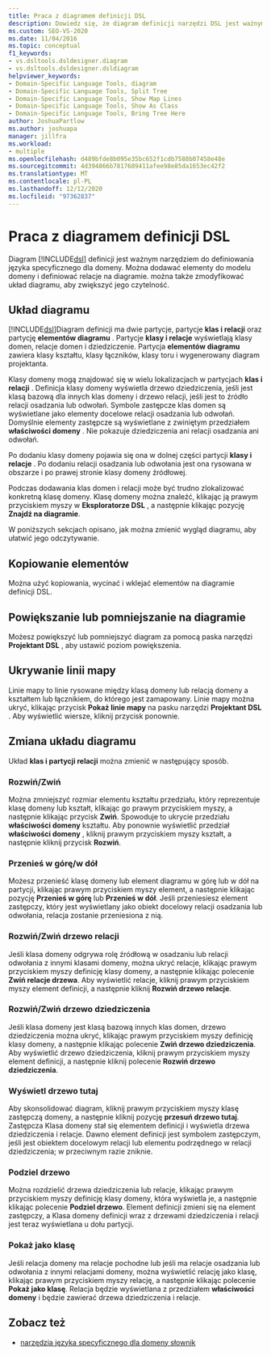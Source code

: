 ```yaml
---
title: Praca z diagramem definicji DSL
description: Dowiedz się, że diagram definicji narzędzi DSL jest ważnym narzędziem do definiowania języka specyficznego dla domeny.
ms.custom: SEO-VS-2020
ms.date: 11/04/2016
ms.topic: conceptual
f1_keywords:
- vs.dsltools.dsldesigner.diagram
- vs.dsltools.dsldesigner.dsldiagram
helpviewer_keywords:
- Domain-Specific Language Tools, diagram
- Domain-Specific Language Tools, Split Tree
- Domain-Specific Language Tools, Show Map Lines
- Domain-Specific Language Tools, Show As Class
- Domain-Specific Language Tools, Bring Tree Here
author: JoshuaPartlow
ms.author: joshuapa
manager: jillfra
ms.workload:
- multiple
ms.openlocfilehash: d489bfde8b095e35bc652f1cdb7588b07458e48e
ms.sourcegitcommit: 4d394866b7817689411afee98e85da1653ec42f2
ms.translationtype: MT
ms.contentlocale: pl-PL
ms.lasthandoff: 12/12/2020
ms.locfileid: "97362837"
---
```

# <a name="working-with-the-dsl-definition-diagram"></a>Praca z diagramem definicji DSL
Diagram [!INCLUDE[dsl](../modeling/includes/dsl_md.md)] definicji jest ważnym narzędziem do definiowania języka specyficznego dla domeny. Można dodawać elementy do modelu domeny i definiować relacje na diagramie. można także zmodyfikować układ diagramu, aby zwiększyć jego czytelność.

## <a name="the-layout-of-the-diagram"></a>Układ diagramu
 [!INCLUDE[dsl](../modeling/includes/dsl_md.md)]Diagram definicji ma dwie partycje, partycje **klas i relacji** oraz partycję **elementów diagramu** . Partycje **klasy i relacje** wyświetlają klasy domen, relacje domen i dziedziczenie. Partycja **elementów diagramu** zawiera klasy kształtu, klasy łączników, klasy toru i wygenerowany diagram projektanta.

 Klasy domeny mogą znajdować się w wielu lokalizacjach w partycjach **klas i relacji** . Definicja klasy domeny wyświetla drzewo dziedziczenia, jeśli jest klasą bazową dla innych klas domeny i drzewo relacji, jeśli jest to źródło relacji osadzania lub odwołań. Symbole zastępcze klas domen są wyświetlane jako elementy docelowe relacji osadzania lub odwołań. Domyślnie elementy zastępcze są wyświetlane z zwiniętym przedziałem **właściwości domeny** . Nie pokazuje dziedziczenia ani relacji osadzania ani odwołań.

 Po dodaniu klasy domeny pojawia się ona w dolnej części partycji **klasy i relacje** . Po dodaniu relacji osadzania lub odwołania jest ona rysowana w obszarze i po prawej stronie klasy domeny źródłowej.

 Podczas dodawania klas domen i relacji może być trudno zlokalizować konkretną klasę domeny. Klasę domeny można znaleźć, klikając ją prawym przyciskiem myszy w **Eksploratorze DSL** , a następnie klikając pozycję **Znajdź na diagramie**.

 W poniższych sekcjach opisano, jak można zmienić wygląd diagramu, aby ułatwić jego odczytywanie.

## <a name="copying-elements"></a>Kopiowanie elementów
 Można użyć kopiowania, wycinać i wklejać elementów na diagramie definicji DSL.

## <a name="zooming-in-or-out-on-the-diagram"></a>Powiększanie lub pomniejszanie na diagramie
 Możesz powiększyć lub pomniejszyć diagram za pomocą paska narzędzi **Projektant DSL** , aby ustawić poziom powiększenia.

## <a name="hiding-map-lines"></a>Ukrywanie linii mapy
 Linie mapy to linie rysowane między klasą domeny lub relacją domeny a kształtem lub łącznikiem, do którego jest zamapowany. Linie mapy można ukryć, klikając przycisk **Pokaż linie mapy** na pasku narzędzi **Projektant DSL** . Aby wyświetlić wiersze, kliknij przycisk ponownie.

## <a name="changing-the-diagram-layout"></a>Zmiana układu diagramu
 Układ **klas i partycji relacji** można zmienić w następujący sposób.

### <a name="expandcollapse"></a>Rozwiń/Zwiń
 Można zmniejszyć rozmiar elementu kształtu przedziału, który reprezentuje klasę domeny lub kształt, klikając go prawym przyciskiem myszy, a następnie klikając przycisk **Zwiń**. Spowoduje to ukrycie przedziału **właściwości domeny** kształtu. Aby ponownie wyświetlić przedział **właściwości domeny** , kliknij prawym przyciskiem myszy kształt, a następnie kliknij przycisk **Rozwiń**.

### <a name="move-updown"></a>Przenieś w górę/w dół
 Możesz przenieść klasę domeny lub element diagramu w górę lub w dół na partycji, klikając prawym przyciskiem myszy element, a następnie klikając pozycję **Przenieś w górę** lub **Przenieś w dół**. Jeśli przeniesiesz element zastępczy, który jest wyświetlany jako obiekt docelowy relacji osadzania lub odwołania, relacja zostanie przeniesiona z nią.

### <a name="expandcollapse-relationships-tree"></a>Rozwiń/Zwiń drzewo relacji
 Jeśli klasa domeny odgrywa rolę źródłową w osadzaniu lub relacji odwołania z innymi klasami domeny, można ukryć relacje, klikając prawym przyciskiem myszy definicję klasy domeny, a następnie klikając polecenie **Zwiń relacje drzewa**. Aby wyświetlić relacje, kliknij prawym przyciskiem myszy element definicji, a następnie kliknij **Rozwiń drzewo relacje**.

### <a name="expandcollapse-inheritance-tree"></a>Rozwiń/Zwiń drzewo dziedziczenia
 Jeśli klasa domeny jest klasą bazową innych klas domen, drzewo dziedziczenia można ukryć, klikając prawym przyciskiem myszy definicję klasy domeny, a następnie klikając polecenie **Zwiń drzewo dziedziczenia**. Aby wyświetlić drzewo dziedziczenia, kliknij prawym przyciskiem myszy element definicji, a następnie kliknij polecenie **Rozwiń drzewo dziedziczenia**.

### <a name="bring-tree-here"></a>Wyświetl drzewo tutaj
 Aby skonsolidować diagram, kliknij prawym przyciskiem myszy klasę zastępczą domeny, a następnie kliknij pozycję **przesuń drzewo tutaj**. Zastępcza Klasa domeny stał się elementem definicji i wyświetla drzewa dziedziczenia i relacje. Dawno element definicji jest symbolem zastępczym, jeśli jest obiektem docelowym relacji lub elementu podrzędnego w relacji dziedziczenia; w przeciwnym razie zniknie.

### <a name="split-tree"></a>Podziel drzewo
 Można rozdzielić drzewa dziedziczenia lub relacje, klikając prawym przyciskiem myszy definicję klasy domeny, która wyświetla je, a następnie klikając polecenie **Podziel drzewo**. Element definicji zmieni się na element zastępczy, a Klasa domeny definicji wraz z drzewami dziedziczenia i relacji jest teraz wyświetlana u dołu partycji.

### <a name="show-as-class"></a>Pokaż jako klasę
 Jeśli relacja domeny ma relacje pochodne lub jeśli ma relacje osadzania lub odwołania z innymi relacjami domeny, można wyświetlić relację jako klasę, klikając prawym przyciskiem myszy relację, a następnie klikając polecenie **Pokaż jako klasę**. Relacja będzie wyświetlana z przedziałem **właściwości domeny** i będzie zawierać drzewa dziedziczenia i relacje.

## <a name="see-also"></a>Zobacz też

- [narzędzia języka specyficznego dla domeny słownik](/previous-versions/bb126564(v=vs.100))